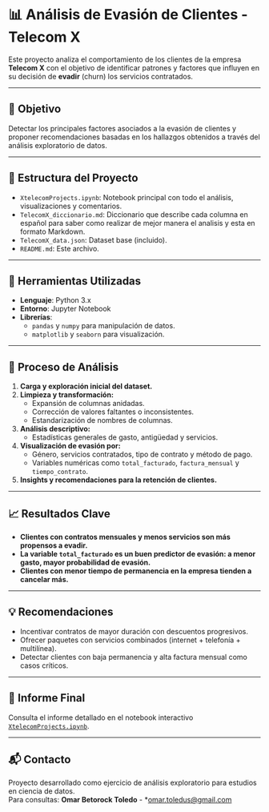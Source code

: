 # 📊 Análisis de Evasión de Clientes - Telecom X

Este proyecto analiza el comportamiento de los clientes de la empresa **Telecom X** con el objetivo de identificar patrones y factores que influyen en su decisión de **evadir** (churn) los servicios contratados.

---

## 🧠 Objetivo

Detectar los principales factores asociados a la evasión de clientes y proponer recomendaciones basadas en los hallazgos obtenidos a través del análisis exploratorio de datos.

---

## 📁 Estructura del Proyecto

- `XtelecomProjects.ipynb`: Notebook principal con todo el análisis, visualizaciones y comentarios.
- `TelecomX_diccionario.md`: Diccionario que describe cada columna en español para saber como realizar de mejor manera el analisis y esta en formato Markdown.
- `TelecomX_data.json`: Dataset base (incluido).
- `README.md`: Este archivo.

---

## 🔧 Herramientas Utilizadas

- **Lenguaje**: Python 3.x
- **Entorno**: Jupyter Notebook
- **Librerías**:
  - `pandas` y `numpy` para manipulación de datos.
  - `matplotlib` y `seaborn` para visualización.

---

## 🧼 Proceso de Análisis

1. **Carga y exploración inicial del dataset.**
2. **Limpieza y transformación:**
   - Expansión de columnas anidadas.
   - Corrección de valores faltantes o inconsistentes.
   - Estandarización de nombres de columnas.
3. **Análisis descriptivo:**
   - Estadísticas generales de gasto, antigüedad y servicios.
4. **Visualización de evasión por:**
   - Género, servicios contratados, tipo de contrato y método de pago.
   - Variables numéricas como `total_facturado`, `factura_mensual` y `tiempo_contrato`.
5. **Insights y recomendaciones para la retención de clientes.**

---

## 📈 Resultados Clave

- **Clientes con contratos mensuales y menos servicios son más propensos a evadir.**
- **La variable `total_facturado` es un buen predictor de evasión: a menor gasto, mayor probabilidad de evasión.**
- **Clientes con menor tiempo de permanencia en la empresa tienden a cancelar más.**

---

## 💡 Recomendaciones

- Incentivar contratos de mayor duración con descuentos progresivos.
- Ofrecer paquetes con servicios combinados (internet + telefonía + multilínea).
- Detectar clientes con baja permanencia y alta factura mensual como casos críticos.

---

## 🧾 Informe Final

Consulta el informe detallado en el notebook interactivo [`XtelecomProjects.ipynb`](./XtelecomProjects.ipynb).

---

## 📬 Contacto

Proyecto desarrollado como ejercicio de análisis exploratorio para estudios en ciencia de datos.  
Para consultas: **Omar Betorock Toledo** - *omar.toledus@gmail.com

